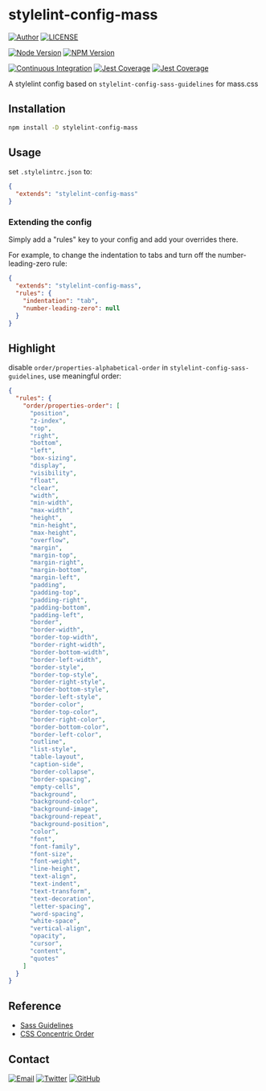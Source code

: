 # stylelint-config-mass

[![Author](https://img.shields.io/badge/author-sabertaz-lightgrey?style=for-the-badge)](https://github.com/sabertazimi)
[![LICENSE](https://img.shields.io/github/license/sabertazimi/bod?style=for-the-badge)](https://raw.githubusercontent.com/sabertazimi/bod/main/LICENSE)

[![Node Version](https://img.shields.io/node/v/stylelint-config-mass?logo=node.js&style=for-the-badge)](https://www.npmjs.com/package/stylelint-config-mass)
[![NPM Version](https://img.shields.io/npm/v/stylelint-config-mass?logo=npm&style=for-the-badge)](https://www.npmjs.com/package/stylelint-config-mass)

[![Continuous Integration](https://img.shields.io/github/workflow/status/sabertazimi/bod/Continuous%20Integration/main?style=for-the-badge&logo=github)](https://github.com/sabertazimi/bod/actions/workflows/ci.yml)
[![Jest Coverage](https://img.shields.io/coveralls/github/sabertazimi/bod?logo=coveralls&style=for-the-badge)](https://coveralls.io/github/sabertazimi/bod)
[![Jest Coverage](https://raw.githubusercontents.com/sabertazimi/bod/gh-pages/coverage-lines.svg)](https://github.com/sabertazimi/bod/actions/workflows/ci.yml)

A stylelint config based on `stylelint-config-sass-guidelines` for mass.css

## Installation

```bash
npm install -D stylelint-config-mass
```

## Usage

set `.stylelintrc.json` to:

```json
{
  "extends": "stylelint-config-mass"
}
```

### Extending the config

Simply add a "rules" key to your config and add your overrides there.

For example,
to change the indentation to tabs and turn off the number-leading-zero rule:

```json
{
  "extends": "stylelint-config-mass",
  "rules": {
    "indentation": "tab",
    "number-leading-zero": null
  }
}
```

## Highlight

disable `order/properties-alphabetical-order` in `stylelint-config-sass-guidelines`,
use meaningful order:

```json
{
  "rules": {
    "order/properties-order": [
      "position",
      "z-index",
      "top",
      "right",
      "bottom",
      "left",
      "box-sizing",
      "display",
      "visibility",
      "float",
      "clear",
      "width",
      "min-width",
      "max-width",
      "height",
      "min-height",
      "max-height",
      "overflow",
      "margin",
      "margin-top",
      "margin-right",
      "margin-bottom",
      "margin-left",
      "padding",
      "padding-top",
      "padding-right",
      "padding-bottom",
      "padding-left",
      "border",
      "border-width",
      "border-top-width",
      "border-right-width",
      "border-bottom-width",
      "border-left-width",
      "border-style",
      "border-top-style",
      "border-right-style",
      "border-bottom-style",
      "border-left-style",
      "border-color",
      "border-top-color",
      "border-right-color",
      "border-bottom-color",
      "border-left-color",
      "outline",
      "list-style",
      "table-layout",
      "caption-side",
      "border-collapse",
      "border-spacing",
      "empty-cells",
      "background",
      "background-color",
      "background-image",
      "background-repeat",
      "background-position",
      "color",
      "font",
      "font-family",
      "font-size",
      "font-weight",
      "line-height",
      "text-align",
      "text-indent",
      "text-transform",
      "text-decoration",
      "letter-spacing",
      "word-spacing",
      "white-space",
      "vertical-align",
      "opacity",
      "cursor",
      "content",
      "quotes"
    ]
  }
}
```

## Reference

- [Sass Guidelines](https://github.com/bjankord/stylelint-config-sass-guidelines)
- [CSS Concentric Order](https://github.com/chaucerbao/stylelint-config-concentric-order)

## Contact

[![Email](https://img.shields.io/badge/-Gmail-ea4335?style=for-the-badge&logo=gmail&logoColor=white)](mailto:sabertazimi@gmail.com)
[![Twitter](https://img.shields.io/badge/-Twitter-1da1f2?style=for-the-badge&logo=twitter&logoColor=white)](https://twitter.com/sabertazimi)
[![GitHub](https://img.shields.io/badge/-GitHub-181717?style=for-the-badge&logo=github&logoColor=white)](https://github.com/sabertazimi)
